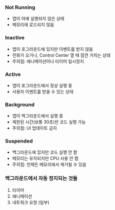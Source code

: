 
### Not Running
* 앱이 아예 실행되지 않은 상태
* 메모리에 로드되지 않음 
### Inactive
* 앱이 포그라운드에 있지만 이벤트를 받지 않음
* 전화가 오거나, Control Center 열 때 잠깐 거치는 상태
* 주의점: 애니메이션이나 타이머 일시정지
### Active
* 앱이 포그라운드에서 정상 실행 중
* 사용자 이벤트를 받을 수 있는 상태
### Background
* 앱이 백그라운드에서 실행 중
* 제한된 시간(보통 30초)만 코드 실행 가능
* 주의점: UI 업데이트 금지
### Suspended
* 백그라운드에 있지만 코드 실행 안 함
* 메모리는 유지되지만 CPU 사용 안 함
* 주의점: 언제든 메모리에서 제거될 수 있음

### 백그라운드에서 자동 정지되는 것들

1. 타이머
2. 애니메이션
3. 네트워크 요청 (일부)